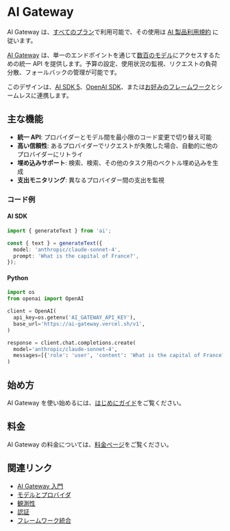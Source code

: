 # AI Gateway

AI Gateway は、[すべてのプラン](/docs/plans)で利用可能で、その使用は [AI 製品利用規約](/legal/ai-product-terms) に従います。

[AI Gateway](https://vercel.com/ai-gateway) は、単一のエンドポイントを通じて[数百のモデル](https://vercel.com/ai-gateway/models)にアクセスするための統一 API を提供します。予算の設定、使用状況の監視、リクエストの負荷分散、フォールバックの管理が可能です。

このデザインは、[AI SDK 5](/docs/ai-gateway/getting-started)、[OpenAI SDK](/docs/ai-gateway/openai-compat)、または[お好みのフレームワーク](/docs/ai-gateway/framework-integrations)とシームレスに連携します。

## 主な機能

- **統一 API**: プロバイダーとモデル間を最小限のコード変更で切り替え可能
- **高い信頼性**: あるプロバイダーでリクエストが失敗した場合、自動的に他のプロバイダーにリトライ
- **埋め込みサポート**: 検索、検索、その他のタスク用のベクトル埋め込みを生成
- **支出モニタリング**: 異なるプロバイダー間の支出を監視

### コード例

#### AI SDK

```typescript
import { generateText } from 'ai';

const { text } = generateText({
  model: 'anthropic/claude-sonnet-4',
  prompt: 'What is the capital of France?',
});
```

#### Python

```python
import os
from openai import OpenAI

client = OpenAI(
  api_key=os.getenv('AI_GATEWAY_API_KEY'),
  base_url='https://ai-gateway.vercel.sh/v1',
)

response = client.chat.completions.create(
  model='anthropic/claude-sonnet-4',
  messages=[{'role': 'user', 'content': 'What is the capital of France?'}],
)
```

## 始め方

AI Gateway を使い始めるには、[はじめにガイド](/docs/ai-gateway/getting-started)をご覧ください。

## 料金

AI Gateway の料金については、[料金ページ](/docs/ai-gateway/pricing)をご覧ください。

## 関連リンク

- [AI Gateway 入門](/docs/ai-gateway/getting-started)
- [モデルとプロバイダ](/docs/ai-gateway/models-and-providers)
- [観測性](/docs/ai-gateway/observability)
- [認証](/docs/ai-gateway/authentication)
- [フレームワーク統合](/docs/ai-gateway/framework-integrations)
